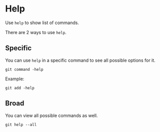 # Help

Use `help` to show list of commands.

There are 2 ways to use `help`.

## Specific

You can use `help` in a specific command to see all possible options for it.

`git command -help`

Example: 

`git add -help`

## Broad

You can view all possible commands as well.

`git help --all`